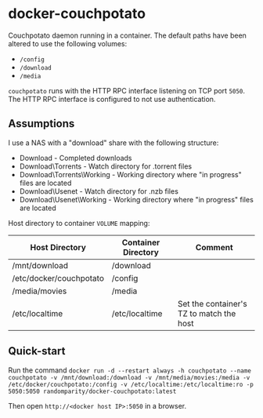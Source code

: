 docker-couchpotato
==================

Couchpotato daemon running in a container. The default paths have been altered to use the following volumes:

 * `/config`
 * `/download`
 * `/media`

`couchpotato` runs with the HTTP RPC interface listening on TCP port `5050`. The HTTP RPC interface is configured to not use authentication.

Assumptions
-----------

I use a NAS with a "download" share with the following structure:

  - Download                  - Completed downloads
  - Download\Torrents         - Watch directory for .torrent files
  - Download\Torrents\Working - Working directory where "in progress" files are located
  - Download\Usenet           - Watch directory for .nzb files
  - Download\Usenet\Working   - Working directory where "in progress" files are located

Host directory to container `VOLUME` mapping:

| Host Directory | Container Directory | Comment |
|----------------|---------------------|---------|
| /mnt/download  | /download           |         |
| /etc/docker/couchpotato | /config    |         |
| /media/movies  | /media              |         |
| /etc/localtime | /etc/localtime      | Set the container's TZ to match the host |

Quick-start
-----------
Run the command `docker run -d --restart always -h couchpotato --name couchpotato -v /mnt/download:/download -v /mnt/media/movies:/media -v /etc/docker/couchpotato:/config -v /etc/localtime:/etc/localtime:ro -p 5050:5050 randomparity/docker-couchpotato:latest`

Then open `http://<docker host IP>:5050` in a browser.
